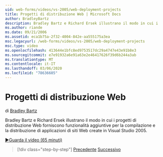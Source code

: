 ```yaml
---
uid: web-forms/videos/vs-2005/web-deployment-projects
title: Progetti di distribuzione Web | Microsoft Docs
author: BradleyBartz
description: Bradley Bartz e Richard Ersek illustrano il modo in cui i progetti di distribuzione Web forniscono funzionalità aggiuntive per la creazione e la distribuzione di applicazioni di siti Web...
ms.author: riande
ms.date: 09/21/2006
ms.assetid: eca1b75a-2f32-4004-842e-aa555175a3ea
msc.legacyurl: /web-forms/videos/vs-2005/web-deployment-projects
msc.type: video
ms.openlocfilehash: 413644e1bfc8ed9753517dc29a4747e43e91b8e3
ms.sourcegitcommit: e7e91932a6e91a63e2e46417626f39d6b244a3ab
ms.translationtype: MT
ms.contentlocale: it-IT
ms.lasthandoff: 03/06/2020
ms.locfileid: "78636605"
---
```

# <a name="web-deployment-projects"></a>Progetti di distribuzione Web

di [Bradley Bartz](https://github.com/BradleyBartz)

Bradley Bartz e Richard Ersek illustrano il modo in cui i progetti di distribuzione Web forniscono funzionalità aggiuntive per la compilazione e la distribuzione di applicazioni di siti Web create in Visual Studio 2005.

[&#9654;Guarda il video (65 minuti)](https://channel9.msdn.com/Blogs/ASP-NET-Site-Videos/web-deployment-projects)

> [!div class="step-by-step"]
> [Precedente](how-do-i-enable-code-coverage-and-profiling-in-production-applications.md)
> [Successivo](web-application-projects-web-deployment-projects.md)
